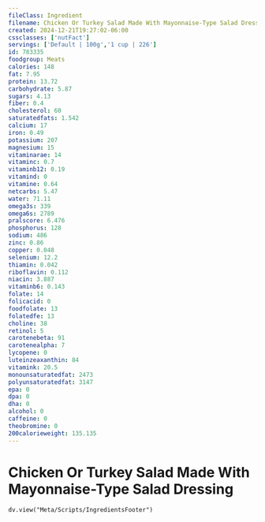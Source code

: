 ```yaml
---
fileClass: Ingredient
filename: Chicken Or Turkey Salad Made With Mayonnaise-Type Salad Dressing
created: 2024-12-21T19:27:02-06:00
cssclasses: ['nutFact']
servings: ['Default | 100g','1 cup | 226']
id: 783335
foodgroup: Meats
calories: 148
fat: 7.95
protein: 13.72
carbohydrate: 5.87
sugars: 4.13
fiber: 0.4
cholesterol: 60
saturatedfats: 1.542
calcium: 17
iron: 0.49
potassium: 207
magnesium: 15
vitaminarae: 14
vitaminc: 0.7
vitaminb12: 0.19
vitamind: 0
vitamine: 0.64
netcarbs: 5.47
water: 71.11
omega3s: 339
omega6s: 2789
pralscore: 6.476
phosphorus: 128
sodium: 486
zinc: 0.86
copper: 0.048
selenium: 12.2
thiamin: 0.042
riboflavin: 0.112
niacin: 3.887
vitaminb6: 0.143
folate: 14
folicacid: 0
foodfolate: 13
folatedfe: 13
choline: 38
retinol: 5
carotenebeta: 91
carotenealpha: 7
lycopene: 0
luteinzeaxanthin: 84
vitamink: 20.5
monounsaturatedfat: 2473
polyunsaturatedfat: 3147
epa: 0
dpa: 0
dha: 0
alcohol: 0
caffeine: 0
theobromine: 0
200calorieweight: 135.135
---
```


# Chicken Or Turkey Salad Made With Mayonnaise-Type Salad Dressing

```dataviewjs
dv.view("Meta/Scripts/IngredientsFooter")
```